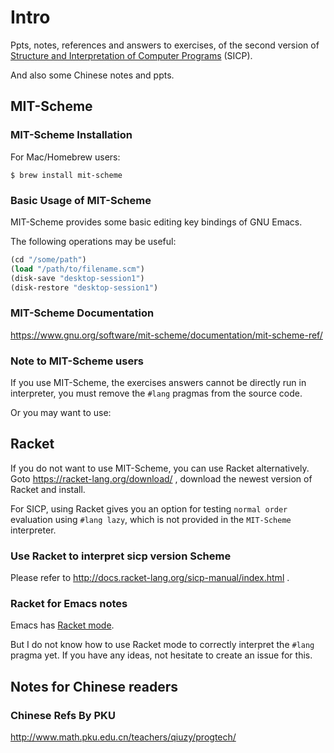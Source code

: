 # Intro

Ppts, notes, references and answers to exercises,
of the second version of [Structure and Interpretation of Computer Programs](https://mitpress.mit.edu/sicp/) (SICP).

And also some Chinese notes and ppts.

## MIT-Scheme

### MIT-Scheme Installation

For Mac/Homebrew users:
```
$ brew install mit-scheme
```

### Basic Usage of MIT-Scheme

MIT-Scheme provides some basic editing key bindings of GNU Emacs.

The following operations may be useful:
```scheme
(cd "/some/path")
(load "/path/to/filename.scm")
(disk-save "desktop-session1")
(disk-restore "desktop-session1")
```

### MIT-Scheme Documentation
https://www.gnu.org/software/mit-scheme/documentation/mit-scheme-ref/

### Note to MIT-Scheme users

If you use MIT-Scheme, the exercises answers cannot be directly run in interpreter, you must remove the `#lang` pragmas from the source code.

Or you may want to use:

## Racket

If you do not want to use MIT-Scheme, you can use Racket alternatively.
Goto https://racket-lang.org/download/ ,
download the newest version of Racket and install.

For SICP, using Racket gives you an option for testing `normal order` evaluation using `#lang lazy`, which is not provided in the `MIT-Scheme` interpreter.

### Use Racket to interpret sicp version Scheme

Please refer to http://docs.racket-lang.org/sicp-manual/index.html .


### Racket for Emacs notes

Emacs has [Racket mode](https://github.com/greghendershott/racket-mode/blob/master/Reference.md).

But I do not know how to use Racket mode to correctly interpret the `#lang` pragma yet. If you have any ideas, not hesitate to create an issue for this.


## Notes for Chinese readers

### Chinese Refs By PKU

http://www.math.pku.edu.cn/teachers/qiuzy/progtech/

